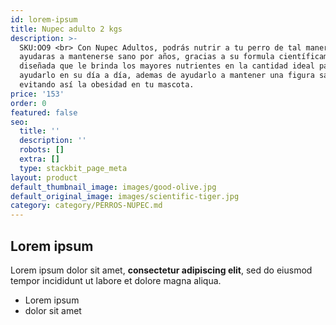 ```yaml
---
id: lorem-ipsum
title: Nupec adulto 2 kgs
description: >-
  SKU:OO9 <br> Con Nupec Adultos, podrás nutrir a tu perro de tal manera que lo
  ayudaras a mantenerse sano por años, gracias a su formula científicamente
  diseñada que le brinda los mayores nutrientes en la cantidad ideal para
  ayudarlo en su día a día, ademas de ayudarlo a mantener una figura sana,
  evitando así la obesidad en tu mascota.
price: '153'
order: 0
featured: false
seo:
  title: ''
  description: ''
  robots: []
  extra: []
  type: stackbit_page_meta
layout: product
default_thumbnail_image: images/good-olive.jpg
default_original_image: images/scientific-tiger.jpg
category: category/PERROS-NUPEC.md
---
```

## Lorem ipsum

Lorem ipsum dolor sit amet, **consectetur adipiscing elit**, sed do eiusmod tempor incididunt ut labore et dolore magna aliqua.

- Lorem ipsum
- dolor sit amet